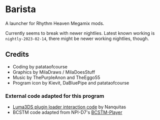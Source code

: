 # Barista
A launcher for Rhythm Heaven Megamix mods.

Currently seems to break with newer nightlies. Latest known working is `nightly-2023-02-14`, there might be newer working nightlies, though.

## Credits
- Coding by patataofcourse
- Graphics by MilaDraws / MilaDoesStuff
- Music by ThePurpleAnon and TheEggo55
- Program icon by Kievit, DaBluePipe and patataofcourse

### External code adapted for this program
- [Luma3DS plugin loader interaction code](https://github.com/Nanquitas/Luma3DS-Plugin-sample/blob/master/sources/plgldr.c) by Nanquitas
- BCSTM code adapted from NPI-D7's [BCSTM-Player](https://github.com/NPI-D7/BCSTM-Player)